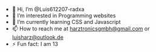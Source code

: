 - 👋 Hi, I’m @Luis612207-radxa
- 👀 I’m interested in Programming websites
- 🌱 I’m currently learning CSS and Javascript
- 📫 How to reach me at harztronicsgmbh@gmail.com or luisharz@outlook.de
- ⚡ Fun fact: I am 13

<!---
Luis612207-radxa/Luis612207-radxa is a ✨ special ✨ repository because its `README.md` (this file) appears on your GitHub profile.
You can click the Preview link to take a look at your changes.
--->
